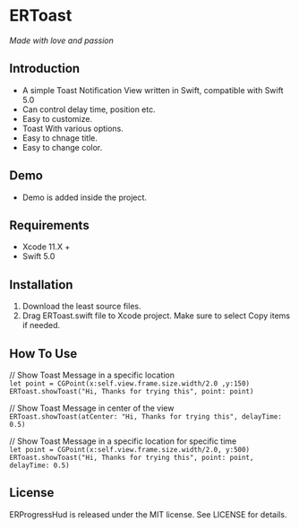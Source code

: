# ERToast
*Made with love and passion*

## Introduction
* A simple Toast Notification View written in Swift, compatible with Swift 5.0
* Can control delay time, position etc.
* Easy to customize.
* Toast With various options.
* Easy to chnage title.
* Easy to change color.

## Demo
* Demo is added inside the project. 

## Requirements 
* Xcode 11.X +
* Swift 5.0

## Installation
1. Download the least source files.
2. Drag ERToast.swift file to Xcode project. Make sure to select Copy items if needed.

## How To Use

// Show Toast Message in a specific location<br />
    ```
        let point = CGPoint(x:self.view.frame.size.width/2.0 ,y:150)
        ERToast.showToast("Hi, Thanks for trying this", point: point)
    ```

// Show Toast Message in center of the view<br />
        ```
        ERToast.showToast(atCenter: "Hi, Thanks for trying this", delayTime: 0.5)
    ```

// Show Toast Message in a specific location for specific time<br />
        ```
        let point = CGPoint(x:self.view.frame.size.width/2.0, y:500)
        ERToast.showToast("Hi, Thanks for trying this", point: point, delayTime: 0.5)
    ```
    
## License
ERProgressHud is released under the MIT license. See LICENSE for details.


